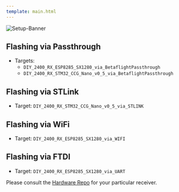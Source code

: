 ```yaml
---
template: main.html
---
```


![Setup-Banner](https://raw.githubusercontent.com/ExpressLRS/ExpressLRS-hardware/master/img/quick-start.png)

## Flashing via Passthrough

- Targets: 
    - `DIY_2400_RX_ESP8285_SX1280_via_BetaflightPassthrough`
    - `DIY_2400_RX_STM32_CCG_Nano_v0_5_via_BetaflightPassthrough`
    
## Flashing via STLink

- Target: `DIY_2400_RX_STM32_CCG_Nano_v0_5_via_STLINK`

## Flashing via WiFi

- Target: `DIY_2400_RX_ESP8285_SX1280_via_WIFI`

## Flashing via FTDI

- Target: `DIY_2400_RX_ESP8285_SX1280_via_UART`

Please consult the [Hardware Repo](https://github.com/ExpressLRS/ExpressLRS-Hardware/tree/master/PCB/2400MHz) for your particular receiver.